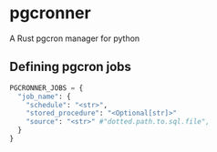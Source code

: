 # pgcronner
A Rust pgcron manager for python



## Defining pgcron jobs


```python
PGCRONNER_JOBS = {
  "job_name": {
    "schedule": "<str>",
    "stored_procedure": "<Optional[str]>"
    "source": "<str>" #"dotted.path.to.sql.file",
  }
}


